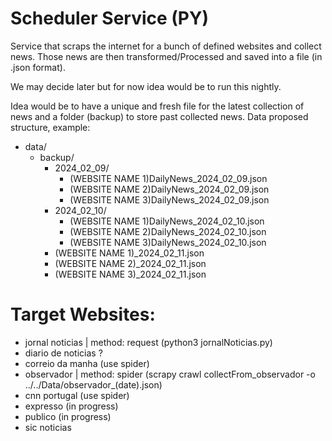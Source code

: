# Scheduler Service (PY)

Service that scraps the internet for a bunch of defined websites and collect news. Those news are then transformed/Processed and saved into a file (in .json format).

We may decide later but for now idea would be to run this nightly.

Idea would be to have a unique and fresh file for the latest collection of news and a folder (backup) to store past collected news.
Data proposed structure, example:
- data/
    - backup/
        - 2024_02_09/
            - (WEBSITE NAME 1)DailyNews_2024_02_09.json
            - (WEBSITE NAME 2)DailyNews_2024_02_09.json
            - (WEBSITE NAME 3)DailyNews_2024_02_09.json
        - 2024_02_10/
            - (WEBSITE NAME 1)DailyNews_2024_02_10.json
            - (WEBSITE NAME 2)DailyNews_2024_02_10.json
            - (WEBSITE NAME 3)DailyNews_2024_02_10.json
        - (WEBSITE NAME 1)_2024_02_11.json
        - (WEBSITE NAME 2)_2024_02_11.json
        - (WEBSITE NAME 3)_2024_02_11.json

# Target Websites:
- jornal noticias | method: request (python3 jornalNoticias.py)
- diario de noticias ?
- correio da manha (use spider)
- observador | method: spider (scrapy crawl collectFrom_observador -o ../../Data/observador_(date).json)
- cnn portugal (use spider)
- expresso (in progress)
- publico (in progress)
- sic noticias
